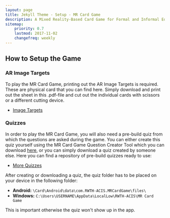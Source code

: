 ```yaml
---
layout: page
title: Jekyll Theme - Setup - MR Card Game
description: A Mixed Reality-Based Card Game for Formal and Informal Education.
sitemap:
    priority: 0.7
    lastmod: 2017-11-02
    changefreq: weekly
---
```


<!-- Text stuff -->

## How to Setup the Game

### AR Image Targets
To play the MR Card Game, printing out the AR Image Targets is required. These are physical card that you can find here. Simply download and print out the sheet in this .pdf-file and cut out the individual cards with scissors or a different cutting device.

<div> <ul class="icons alt">
			<li><a href="https://github.com/rwth-acis/MR-Card-Game/raw/main/MR%20Card%20Game/Assets/ImageTargetsModified.pdf" class="button icon fa-download">Image Targets</a></li>
	  </ul>
</div>

### Quizzes
In order to play the MR Card Game, you will also need a pre-build quiz from which the questions are asked during the game. You can either create this quiz yourself using the MR Card Game Question Creator Tool which you can download [here](https://github.com/rwth-acis/MR-Question-Creator-For-Card-Game), or you can simply download a quiz created by someone else. Here you can find a repository of pre-build quizzes ready to use: 
<div> <ul class="icons alt">
			<li><a href="https://github.com/JulianStaab/mr-card-game-quizzes/" class="button alt icon fa-github">More Quizzes</a></li>
	  </ul>
</div>

After creating or downloading a quiz, the quiz folder has to be placed on your device in the following folder:
- **Android:** `\Card\Android\data\com.RWTH-ACIS.MRCardGame\files\` 
- **Windows:** `C:\Users\USERNAME\AppData\LocalLow\RWTH-ACIS\MR Card Game`

This is important otherwise the quiz won't show up in the app. 



